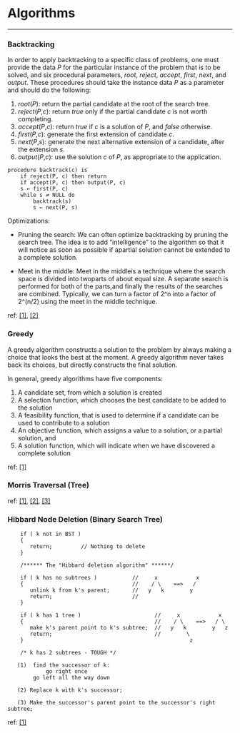 # Algorithms

---

### Backtracking

In order to apply backtracking to a specific class of problems, one must provide the data *P* for the particular instance of the problem that is to be solved, and six procedural parameters, *root*, *reject*, *accept*, *first*, *next*, and *output*. These procedures should take the instance data *P* as a parameter and should do the following:

1. *root*(*P*): return the partial candidate at the root of the search tree.
2. *reject*(*P*,*c*): return *true* only if the partial candidate *c* is not worth completing.
3. *accept*(*P*,*c*): return *true* if *c* is a solution of *P*, and *false* otherwise.
4. *first*(*P*,*c*): generate the first extension of candidate *c*.
5. *next*(*P*,*s*): generate the next alternative extension of a candidate, after the extension *s*.
6. *output*(*P*,*c*): use the solution *c* of *P*, as appropriate to the application.

```
procedure backtrack(c) is
    if reject(P, c) then return
    if accept(P, c) then output(P, c)
    s ← first(P, c)
    while s ≠ NULL do
        backtrack(s)
        s ← next(P, s)
```

Optimizations:

- Pruning the search: We can often optimize backtracking by pruning the search tree. The idea is to add ”intelligence” to the algorithm so that it will notice as soon as possible if apartial solution cannot be extended to a complete solution.

- Meet in the middle: Meet in the middleis a technique where the search space is divided into twoparts of about equal size. A separate search is performed for both of the parts,and finally the results of the searches are combined. Typically, we can turn a factor of 2^n into a factor of 2^(n/2) using the meet in the middle technique.

ref: [[1]](https://en.wikipedia.org/wiki/Backtracking), [[2]](https://cses.fi/book/book.pdf)

### Greedy

A greedy algorithm constructs a solution to the problem by always making a
choice that looks the best at the moment. A greedy algorithm never takes back
its choices, but directly constructs the final solution.

In general, greedy algorithms have five components:

1. A candidate set, from which a solution is created
2. A selection function, which chooses the best candidate to be added to the solution
3. A feasibility function, that is used to determine if a candidate can be used to contribute to a solution
4. An objective function, which assigns a value to a solution, or a partial solution, and
5. A solution function, which will indicate when we have discovered a complete solution

ref: [[1]](https://en.wikipedia.org/wiki/Greedy_algorithm)

### Morris Traversal (Tree)

ref: [[1]](https://en.wikipedia.org/wiki/Threaded_binary_tree), [[2]](https://www.geeksforgeeks.org/inorder-tree-traversal-without-recursion-and-without-stack/), [[3]](https://liacs.leidenuniv.nl/~deutzah/DS/september28.pdf)

### Hibbard Node Deletion (Binary Search Tree)

```
    if ( k not in BST )
    {
       return;         // Nothing to delete
    }

    /****** The "Hibbard deletion algorithm" ******/

    if ( k has no subtrees )           //     x            x
    {                                  //    / \    ==>   /
       unlink k from k's parent;       //   y   k        y
       return;                         //
    }

    if ( k has 1 tree )                       //     x            x
    {                                         //    / \    ==>   / \
       make k's parent point to k's subtree;  //   y   k        y   z
       return;                                //        \
    }                                                    z

    /* k has 2 subtrees - TOUGH */

   (1)  find the successor of k:
            go right once
        go left all the way down

   (2) Replace k with k's successor;

   (3) Make the successor's parent point to the successor's right subtree; 
```

ref: [[1]](http://www.mathcs.emory.edu/~cheung/Courses/171/Syllabus/9-BinTree/BST-delete2.html)
